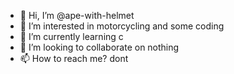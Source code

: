 - 👋 Hi, I’m @ape-with-helmet
- 👀 I’m interested in motorcycling and some coding
- 🌱 I’m currently learning c
- 💞️ I’m looking to collaborate on nothing
- 📫 How to reach me? dont


